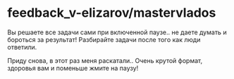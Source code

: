 # feedback_v-elizarov/mastervlados

Вы решаете все задачи сами при включенной паузе.. не даете думать и бороться за результат!
Разбирайте задачи после того как люди ответили.

Приду снова, в этот раз меня раскатали..
Очень крутой формат, здоровья вам и поменьше жмите на паузу!
